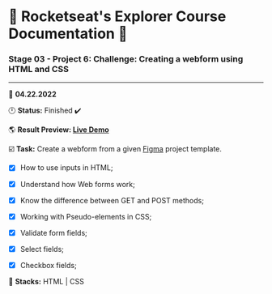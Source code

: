 # 🚀 Rocketseat's Explorer Course Documentation 📁
 
### Stage 03 - Project 6: Challenge: Creating a webform using HTML and CSS
 
---
  
📅 **04.22.2022**
  
🕛 **Status:** Finished ✔️

🌎 **Result Preview: [Live Demo](https://MatheusBerg.github.io/rocketseat-explorer/Project-06/)**

☑️ **Task:** Create a webform from a given [Figma](https://www.figma.com/file/OdJxgWWKSqZ4LOpeeMkBTt/Stage-03---Formul%C3%A1rio-avan%C3%A7ado-(Copy)) project template.

- [x] How to use inputs in HTML;
- [x] Understand how Web forms work;
- [x] Know the difference between GET and POST methods;
- [x] Working with Pseudo-elements in CSS;
- [x] Validate form fields;
- [x] Select fields;
- [x] Checkbox fields;


📌 **Stacks:** HTML | CSS
